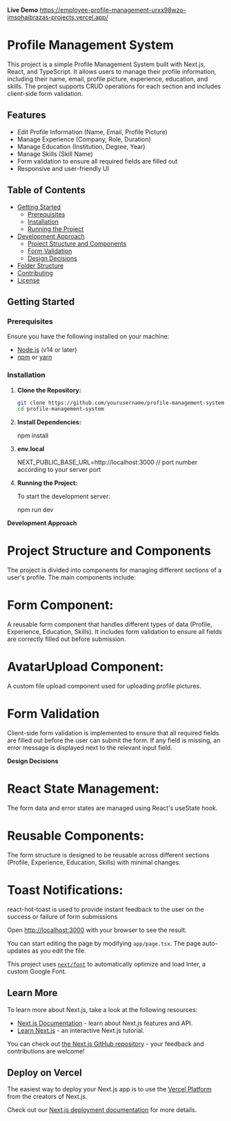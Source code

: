 
**Live Demo** 
 https://employee-profile-management-urxx98wzo-imsohaibrazas-projects.vercel.app/

# Profile Management System

This project is a simple Profile Management System built with Next.js, React, and TypeScript. It allows users to manage their profile information, including their name, email, profile picture, experience, education, and skills. The project supports CRUD operations for each section and includes client-side form validation.

## Features

- Edit Profile Information (Name, Email, Profile Picture)
- Manage Experience (Company, Role, Duration)
- Manage Education (Institution, Degree, Year)
- Manage Skills (Skill Name)
- Form validation to ensure all required fields are filled out
- Responsive and user-friendly UI

## Table of Contents

- [Getting Started](#getting-started)
  - [Prerequisites](#prerequisites)
  - [Installation](#installation)
  - [Running the Project](#running-the-project)
- [Development Approach](#development-approach)
  - [Project Structure and Components](#project-structure-and-components)
  - [Form Validation](#form-validation)
  - [Design Decisions](#design-decisions)
- [Folder Structure](#folder-structure)
- [Contributing](#contributing)
- [License](#license)

## Getting Started

### Prerequisites

Ensure you have the following installed on your machine:

- [Node.js](https://nodejs.org/en/download/) (v14 or later)
- [npm](https://www.npmjs.com/) or [yarn](https://yarnpkg.com/)

### Installation

1. **Clone the Repository:**

   ```bash
   git clone https://github.com/yourusername/profile-management-system.git
   cd profile-management-system

2. **Install Dependencies:**

    npm install

2. **env.local**

    NEXT_PUBLIC_BASE_URL=http://localhost:3000 // port number according to your server port

4. **Running the Project:**
    
    To start the development server:
    
    npm run dev


**Development Approach**

# Project Structure and Components
The project is divided into components for managing different sections of a user's profile. The main components include:

# Form Component: 
A reusable form component that handles different types of data (Profile, Experience, Education, Skills). It includes form validation to ensure all fields are correctly filled out before submission.

# AvatarUpload Component:
 A custom file upload component used for uploading profile pictures.

# Form Validation
Client-side form validation is implemented to ensure that all required fields are filled out before the user can submit the form. If any field is missing, an error message is displayed next to the relevant input field.

**Design Decisions**
# React State Management: 
The form data and error states are managed using React's useState hook.

# Reusable Components: 
The form structure is designed to be reusable across different sections (Profile, Experience, Education, Skills) with minimal changes.

# Toast Notifications: 
react-hot-toast is used to provide instant feedback to the user on the success or failure of form submissions



Open [http://localhost:3000](http://localhost:3000) with your browser to see the result.

You can start editing the page by modifying `app/page.tsx`. The page auto-updates as you edit the file.

This project uses [`next/font`](https://nextjs.org/docs/basic-features/font-optimization) to automatically optimize and load Inter, a custom Google Font.

## Learn More

To learn more about Next.js, take a look at the following resources:

- [Next.js Documentation](https://nextjs.org/docs) - learn about Next.js features and API.
- [Learn Next.js](https://nextjs.org/learn) - an interactive Next.js tutorial.

You can check out [the Next.js GitHub repository](https://github.com/vercel/next.js/) - your feedback and contributions are welcome!

## Deploy on Vercel

The easiest way to deploy your Next.js app is to use the [Vercel Platform](https://vercel.com/new?utm_medium=default-template&filter=next.js&utm_source=create-next-app&utm_campaign=create-next-app-readme) from the creators of Next.js.

Check out our [Next.js deployment documentation](https://nextjs.org/docs/deployment) for more details.